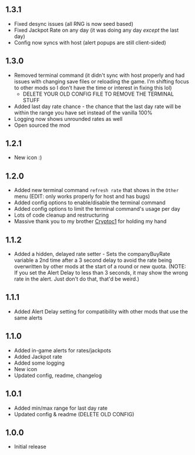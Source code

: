## 1.3.1
- Fixed desync issues (all RNG is now seed based)
- Fixed Jackpot Rate on any day (it was doing any day _except_ the last day)
- Config now syncs with host (alert popups are still client-sided)

## 1.3.0
- Removed terminal command (it didn't sync with host properly and had issues with changing save files or reloading the game. I'm shifting focus to other mods so I don't have the time or interest in fixing this lol)
    - DELETE YOUR OLD CONFIG FILE TO REMOVE THE TERMINAL STUFF
- Added last day rate chance - the chance that the last day rate will be within the range you have set instead of the vanilla 100%
- Logging now shows unrounded rates as well
- Open sourced the mod

## 1.2.1
- New icon :)

## 1.2.0
- Added new terminal command `refresh rate` that shows in the `Other` menu (EDIT: only works properly for host and has bugs)
- Added config options to enable/disable the terminal command
- Added config options to limit the terminal command's usage per day
- Lots of code cleanup and restructuring
- Massive thank you to my brother [Cryptoc1](https://thunderstore.io/c/lethal-company/p/Cryptoc1/) for holding my hand

## 1.1.2
- Added a hidden, delayed rate setter - Sets the companyBuyRate variable a 2nd time after a 3 second delay to avoid the rate being overwritten by other mods at the start of a round or new quota. (NOTE: If you set the Alert Delay to less than 3 seconds, it may show the wrong rate in the alert. Just don't do that, that'd be weird.)

## 1.1.1
- Added Alert Delay setting for compatibility with other mods that use the same alerts

## 1.1.0
- Added in-game alerts for rates/jackpots
- Added Jackpot rate
- Added some logging
- New icon
- Updated config, readme, changelog

## 1.0.1
- Added min/max range for last day rate
- Updated config & readme (DELETE OLD CONFIG)

## 1.0.0
- Initial release